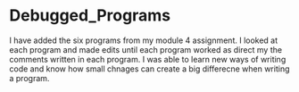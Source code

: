 # Debugged_Programs
I have added the six programs from my module 4 assignment. I looked at each program and made edits until each program worked as direct my the comments written in each program. I was able to learn new ways of writing code and know how small chnages can create a big differecne when writing a program. 
